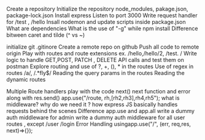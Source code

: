 Create a repository
Initialize the repository
node_modules, pakage.json, package-lock.json
Install express
Listen to port 3000
Write request handler for /test , /hello
Insall nodemon and update scripts inside package.json
What are dependencies
What is the use of "-g" while npm install
Difference bitween caret and tilde (^ vs ~)

initialize git
.gitinore
Create a remote repo on github
Push all code to remote origin
Play with routes and route extensions ex. /hello,/hello/2, /test. /
Write logic to handle GET,POST, PATCH , DELETE API calls and test them on postman 
Explore routing and use of ?, +, (), * in the routes
Use of regex in routes /a/, /.*fly$/
Reading the query params in the routes
Reading the dynamic routes 

Multiple Route handlers play with the code 
next()
next function and error along with res.send()
app.use("/route, rh,[rh2,rh3],rh4,rh5");
what is middleware? why do we need it ?
how express JS basically handles requests behind the scenes
Difference app.use and app.all
write a dummy auth middleware for admin
write a dummy auth middleware for all user routes , except /user /login
Error Handling usingapp.use("/", (err, req,res, next)=>{});
